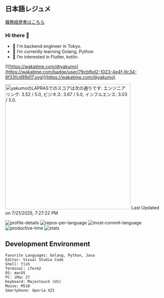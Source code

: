 ## 日本語レジュメ

[職務経歴書はこちら](resume.md)

### Hi there 👋

- 💬 I'm backend engineer in Tokyo.
- 🌱 I’m currently learning Golang, Python
- 👀 I’m interested in Flutter, kotlin.

[![https://wakatime.com/@yakumo](https://wakatime.com/badge/user/79cbfbd2-1023-4e4f-9c34-8f33fcd99d17.svg)](https://wakatime.com/@yakumo)

<!--START_SECTION:lapras-card-->
<p ><a href="https://lapras.com/public/yakumo" target="_blank" rel="noopener noreferrer"><img alt="yakumoのLAPRASでのスコアは次の通りです: エンジニアリング: 3.52 / 5.0, ビジネス: 3.67 / 5.0, インフルエンス: 3.03 / 5.0." src="https://lapras-card-generator.vercel.app/api/svg?e=3.52&b=3.67&i=3.03&b1=%23020E27&b2=%230E5593&i1=%23030E21&i2=%231688BF&l=ja" width="400" ></a>  
Last Updated on 7/21/2025, 7:27:22 PM</p>
<!--END_SECTION:lapras-card-->

![profile-details](http://github-profile-summary-cards.vercel.app/api/cards/profile-details?username=yakumo-saki&theme=prussian&utcOffset=9)
![repos-per-language](http://github-profile-summary-cards.vercel.app/api/cards/repos-per-language?username=yakumo-saki&theme=prussian&utcOffset=9)
![most-commit-language](http://github-profile-summary-cards.vercel.app/api/cards/most-commit-language?username=yakumo-saki&theme=prussian&utcOffset=9)
![productive-time](http://github-profile-summary-cards.vercel.app/api/cards/productive-time?username=yakumo-saki&theme=prussian&utcOffset=9)
![stats](http://github-profile-summary-cards.vercel.app/api/cards/stats?username=yakumo-saki&theme=prussian&utcOffset=9)

## Development Environment

    Favorite Languages: Golang, Python, Java
    Editor: Visual Studio Code
    Shell: fish
    Terminal: iTerm2
    OS: macOS
    PC: iMac 27
    Keyboard: Majestouch (US)
    Mouse: M510
    Smartphone: Xperia XZ1

<!--
**yakumo-saki/yakumo-saki** is a ✨ _special_ ✨ repository because its `README.md` (this file) appears on your GitHub profile.

Here are some ideas to get you started:

- 🔭 I’m currently working on ...
- 🌱 I’m currently learning ...
- 👯 I’m looking to collaborate on ...
- 🤔 I’m looking for help with ...
- 💬 Ask me about ...
- 📫 How to reach me: ...
- 😄 Pronouns: ...
- ⚡ Fun fact: ...
-->
